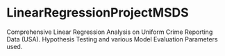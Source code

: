 # LinearRegressionProjectMSDS
Comprehensive Linear Regression Analysis on Uniform Crime Reporting Data (USA). Hypothesis Testing and various Model Evaluation Parameters used.
